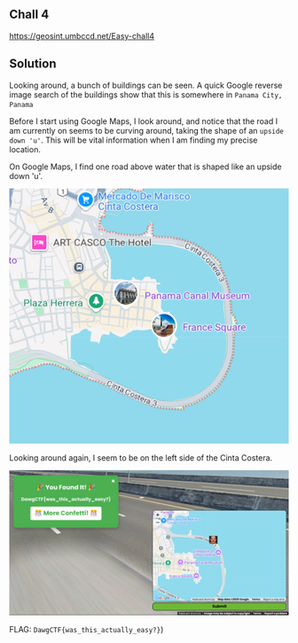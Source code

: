## Chall 4

https://geosint.umbccd.net/Easy-chall4

## Solution
Looking around, a bunch of buildings can be seen. A quick Google reverse image search of the buildings show that this is somewhere in `Panama City, Panama`

Before I start using Google Maps, I look around, and notice that the road I am currently on seems to be curving around, taking the shape of an `upside down 'u'`. This will be vital information when I am finding my precise location. 

On Google Maps, I find one road above water that is shaped like an upside down 'u'. 

![Cinta Costera](https://github.com/aqxq/CTF-Writeups/blob/main/DawgCTF/OSINT/GEOSINT/Chall%204/CintaCostera.png)

Looking around again, I seem to be on the left side of the Cinta Costera. 

![flag](https://github.com/aqxq/CTF-Writeups/blob/main/DawgCTF/OSINT/GEOSINT/Chall%204/chall4.png)


FLAG: `DawgCTF{was_this_actually_easy?}`)